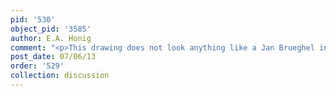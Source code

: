 ```yaml
---
pid: '530'
object_pid: '3585'
author: E.A. Honig
comment: "<p>This drawing does not look anything like a Jan Brueghel in my opinion.</p>\n"
post_date: 07/06/13
order: '529'
collection: discussion
---
```

